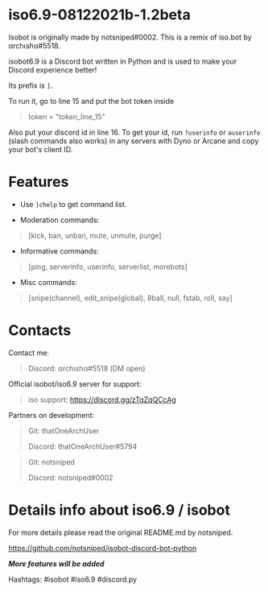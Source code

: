 # iso6.9-08122021b-1.2beta
Isobot is originally made by notsniped#0002. This is a remix of iso.bot by αrchιshα#5518.

isobot6.9 is a Discord bot written in Python and is used to make your Discord experience better! 

Its prefix is `]`. 

To run it, go to line 15 and put the bot token inside 

> token = "token_line_15"

Also put your discord id in line 16. To get your id, run `?userinfo` or `auserinfo` (slash commands also works) in any servers with Dyno or Arcane and copy your bot's client ID.

# Features
- Use `]chelp` to get command list.

- Moderation commands:

> [kick, ban, unban, mute, unmute, purge]

- Informative commands:

> [ping, serverinfo, userinfo, serverlist, morebots]

- Misc commands:

> [snipe(channel), edit_snipe(global), 8ball, null, fstab, roll, say]

# Contacts
Contact me:
> Discord: αrchιshα#5518 (DM open)

Official isobot/iso6.9 server for support:
> iso support:
https://discord.gg/zTqZqQCcAg

Partners on development: 
> Git: thatOneArchUser
> 
> Discord: thatOneArchUser#5794

> Git: notsniped
> 
> Discord: notsniped#0002


# Details info about iso6.9 / isobot
For more details please read the original README.md by notsniped.

https://github.com/notsniped/isobot-discord-bot-python

***More features will be added***

Hashtags:
#isobot #iso6.9 #discord.py
